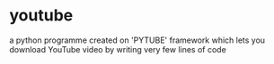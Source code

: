 # youtube
a python programme created on 'PYTUBE' framework which lets you download YouTube video by writing very few lines of code
